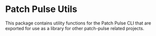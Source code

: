 # Patch Pulse Utils

This package contains utility functions for the Patch Pulse CLI that are exported for use as a library for other patch-pulse related projects.
